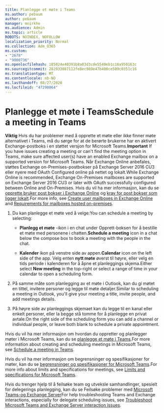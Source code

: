 ```yaml
---
title: Planlegge et møte i Teams
ms.author: pebaum
author: pebaum
manager: mnirkhe
ms.audience: Admin
ms.topic: article
ROBOTS: NOINDEX, NOFOLLOW
localization_priority: Normal
ms.collection: Adm_O365
ms.custom:
- "2678"
- "9000736"
ms.openlocfilehash: 185024e40391b8a03d3cde5540eb1c18a950163c
ms.sourcegitcommit: 282933087112fe8ec989e47b400ce589c0351c16
ms.translationtype: MT
ms.contentlocale: nb-NO
ms.lasthandoff: 08/27/2020
ms.locfileid: "47290064"
---
```

# <a name="schedule-a-meeting-in-teams"></a><span data-ttu-id="8aaf2-102">Planlegge et møte i Teams</span><span class="sxs-lookup"><span data-stu-id="8aaf2-102">Schedule a meeting in Teams</span></span>

<span data-ttu-id="8aaf2-103">**Viktig** Hvis du har problemer med å opprette et møte eller ikke finner møte alternativet i Teams, må du sørge for at de berørte brukerne har en aktivert Exchange-postboks i en støttet versjon for Microsoft Teams.</span><span class="sxs-lookup"><span data-stu-id="8aaf2-103">**Important** If you have issues creating a meeting or can't find the meeting option in Teams, make sure affected user(s) have an enabled Exchange mailbox on a supported version for Microsoft Teams.</span></span> <span data-ttu-id="8aaf2-104">Når Exchange Online anbefales, støttes Exchange on-Premises-postbokser på Exchange Server 2016 CU3 eller nyere med OAuth Configured online på nettet og lokalt.</span><span class="sxs-lookup"><span data-stu-id="8aaf2-104">While Exchange Online is recommended, Exchange On-Premises mailboxes are supported on Exchange Server 2016 CU3 or later with OAuth successfully configured between Online and On-Premises.</span></span> <span data-ttu-id="8aaf2-105">Hvis du vil ha mer informasjon, kan du se [opprette bruker post bokser i Exchange Online](https://docs.microsoft.com/exchange/recipients-in-exchange-online/create-user-mailboxes) og [krav for post bokser som ligger lokalt](https://docs.microsoft.com/microsoftteams/exchange-teams-interact#requirements-for-mailboxes-hosted-on-premises).</span><span class="sxs-lookup"><span data-stu-id="8aaf2-105">For more info, see [Create user mailboxes in Exchange Online](https://docs.microsoft.com/exchange/recipients-in-exchange-online/create-user-mailboxes) and [Requirements for mailboxes hosted on-premises](https://docs.microsoft.com/microsoftteams/exchange-teams-interact#requirements-for-mailboxes-hosted-on-premises).</span></span> 

1. <span data-ttu-id="8aaf2-106">Du kan planlegge et møte ved å velge:</span><span class="sxs-lookup"><span data-stu-id="8aaf2-106">You can schedule a meeting by selecting:</span></span>

    - <span data-ttu-id="8aaf2-107">**Planlegg et møte** -ikon i en chat under Opprett-boksen for å bestille et møte med personene i chatten.</span><span class="sxs-lookup"><span data-stu-id="8aaf2-107">**Schedule a meeting** icon in a chat below the compose box to book a meeting with the people in the chat.</span></span>

    - <span data-ttu-id="8aaf2-108">**Kalender** ikon på venstre side av appen.</span><span class="sxs-lookup"><span data-stu-id="8aaf2-108">**Calendar** icon on the left side of the app.</span></span> <span data-ttu-id="8aaf2-109">Velg enten **nytt møte** øverst til høyre, eller velg en tids periode i kalenderen for å åpne et planleggings skjema.</span><span class="sxs-lookup"><span data-stu-id="8aaf2-109">Either select **New meeting** in the top-right or select a range of time in your calendar to open a scheduling form.</span></span>

2. <span data-ttu-id="8aaf2-110">På samme måte som planlegging av et møte i Outlook, kan du gi møtet en tittel, invitere personer og legge til møte detaljer.</span><span class="sxs-lookup"><span data-stu-id="8aaf2-110">Similar to scheduling a meeting in Outlook, you'll give your meeting a title, invite people, and add meetings details.</span></span>

3. <span data-ttu-id="8aaf2-111">På høyre side av planleggings skjemaet kan du legge til en kanal eller enkelt personer, eller la begge stå tomme for å planlegge en privat avtale.</span><span class="sxs-lookup"><span data-stu-id="8aaf2-111">On the right side of the scheduling form you can add a channel or individual people, or leave both blank to schedule a private appointment.</span></span>

<span data-ttu-id="8aaf2-112">Hvis du vil ha mer informasjon om hvordan du oppretter og planlegger møter i Microsoft Teams, kan du se [planlegge et møte i Teams](https://support.office.com/article/Schedule-a-meeting-in-Teams-943507a9-8583-4c58-b5d2-8ec8265e04e5).</span><span class="sxs-lookup"><span data-stu-id="8aaf2-112">For more information about creating and scheduling meetings in Microsoft Teams, see [Schedule a meeting in Teams](https://support.office.com/article/Schedule-a-meeting-in-Teams-943507a9-8583-4c58-b5d2-8ec8265e04e5).</span></span>

<span data-ttu-id="8aaf2-113">Hvis du vil ha mer informasjon om begrensninger og spesifikasjoner for møter, kan du se [begrensninger og spesifikasjoner for Microsoft Teams](https://docs.microsoft.com/microsoftteams/limits-specifications-teams#meetings-and-calls).</span><span class="sxs-lookup"><span data-stu-id="8aaf2-113">For more info about limits and specifications for meetings, see [Limits and specifications for Microsoft Teams](https://docs.microsoft.com/microsoftteams/limits-specifications-teams#meetings-and-calls).</span></span>

<span data-ttu-id="8aaf2-114">Hvis du trenger hjelp til å feilsøke team og utveksle samhandlinger, spesielt for delegerings planlegging, kan du se Feilsøke problemer med [Microsoft Teams-og Exchange Server](https://docs.microsoft.com/microsoftteams/troubleshoot/known-issues/teams-exchange-interaction-issue)</span><span class="sxs-lookup"><span data-stu-id="8aaf2-114">For help troubleshooting Teams and Exchange interactions, especially for delegate scheduling issues, see [Troubleshoot Microsoft Teams and Exchange Server interaction issues](https://docs.microsoft.com/microsoftteams/troubleshoot/known-issues/teams-exchange-interaction-issue).</span></span>